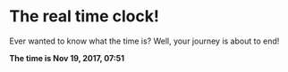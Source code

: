 # The real time clock!

Ever wanted to know what the time is? Well, your journey is about to end!

**The time is Nov 19, 2017, 07:51**